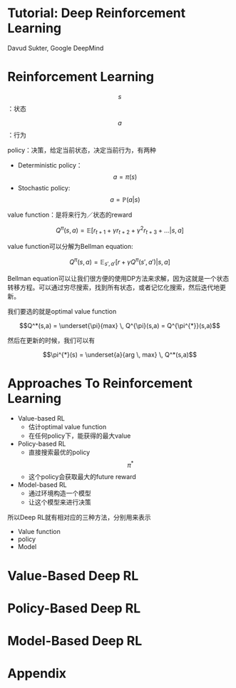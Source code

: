 # Tutorial: Deep Reinforcement Learning

Davud Sukter, Google DeepMind

# Reinforcement Learning

$$s$$：状态

$$a$$：行为

policy：决策，给定当前状态，决定当前行为，有两种

+ Deterministic policy：$$a = \pi (s)$$
+ Stochastic policy: $$a = \mathbb{P}(a|s)$$

value function：是将来行为／状态的reward

$$Q^{\pi}(s,a) = \mathbb{E}[r_{t+1} + \gamma r_{t+2} + \gamma^2 r_{t+3} + ... | s,a]$$

value function可以分解为Bellman equation:

$$Q^{\pi}(s,a) = \mathbb{E}_{s',a'} [ r + \gamma Q^{\pi}(s',a') |s,a ] $$

Bellman equation可以让我们很方便的使用DP方法来求解，因为这就是一个状态转移方程。可以通过穷尽搜索，找到所有状态，或者记忆化搜索，然后迭代地更新。

我们要选的就是optimal value function

$$Q^*(s,a) = \underset{\pi}{max} \, Q^{\pi}(s,a) = Q^{\pi^{*}}(s,a)$$

然后在更新的时候，我们可以有

$$\pi^{*}(s) = \underset{a}{arg \, max} \, Q^*(s,a)$$

# Approaches To Reinforcement Learning

+ Value-based RL
    + 估计optimal value function
    + 在任何policy下，能获得的最大value
+ Policy-based RL
    + 直接搜索最优的policy $$\pi^*$$
    + 这个policy会获取最大的future reward
+ Model-based RL
    + 通过环境构造一个模型
    + 让这个模型来进行决策

所以Deep RL就有相对应的三种方法，分别用来表示
+ Value function
+ policy
+ Model

# Value-Based Deep RL

# Policy-Based Deep RL

# Model-Based Deep RL

# Appendix

